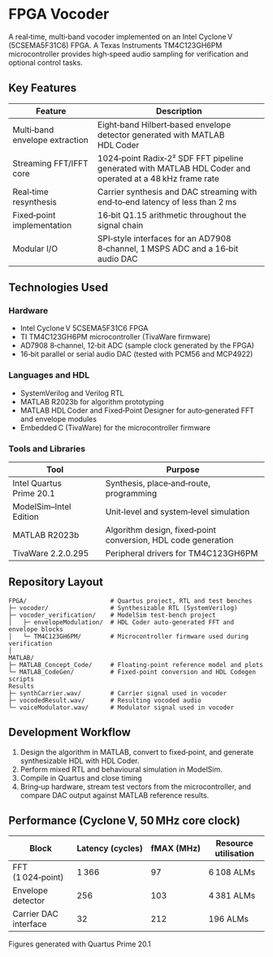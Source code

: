 # FPGA Vocoder

A real‑time, multi‑band vocoder implemented on an Intel Cyclone V (5CSEMA5F31C6) FPGA. A Texas Instruments TM4C123GH6PM microcontroller provides high‑speed audio sampling for verification and optional control tasks.

## Key Features

| Feature | Description |
| --- | --- |
| Multi‑band envelope extraction | Eight‑band Hilbert‑based envelope detector generated with MATLAB HDL Coder |
| Streaming FFT/IFFT core | 1024‑point Radix‑2² SDF FFT pipeline generated with MATLAB HDL Coder and operated at a 48 kHz frame rate |
| Real‑time resynthesis | Carrier synthesis and DAC streaming with end‑to‑end latency of less than 2 ms |
| Fixed‑point implementation | 16‑bit Q1.15 arithmetic throughout the signal chain |
| Modular I/O | SPI‑style interfaces for an AD7908 8‑channel, 1 MSPS ADC and a 16‑bit audio DAC |

## Technologies Used

### Hardware

- Intel Cyclone V 5CSEMA5F31C6 FPGA  
- TI TM4C123GH6PM microcontroller (TivaWare firmware)  
- AD7908 8‑channel, 12‑bit ADC (sample clock generated by the FPGA)  
- 16‑bit parallel or serial audio DAC (tested with PCM56 and MCP4922)

### Languages and HDL

- SystemVerilog and Verilog RTL  
- MATLAB R2023b for algorithm prototyping  
- MATLAB HDL Coder and Fixed‑Point Designer for auto‑generated FFT and envelope modules  
- Embedded C (TivaWare) for the microcontroller firmware

### Tools and Libraries

| Tool | Purpose |
| --- | --- |
| Intel Quartus Prime 20.1 | Synthesis, place‑and‑route, programming |
| ModelSim–Intel Edition | Unit‑level and system‑level simulation |
| MATLAB R2023b | Algorithm design, fixed‑point conversion, HDL code generation |
| TivaWare 2.2.0.295 | Peripheral drivers for TM4C123GH6PM |

## Repository Layout

```
FPGA/                       # Quartus project, RTL and test benches
├─ vocoder/                 # Synthesizable RTL (SystemVerilog)
├─ vocoder_verification/    # ModelSim test‑bench project
│   ├─ envelopeModulation/  # HDL Coder auto‑generated FFT and envelope blocks
│   └─ TM4C123GH6PM/        # Microcontroller firmware used during verification
│
MATLAB/
├─ MATLAB_Concept_Code/     # Floating‑point reference model and plots
└─ MATLAB_CodeGen/          # Fixed‑point conversion and HDL Codegen scripts
Results
├─ synthCarrier.wav/        # Carrier signal used in vocoder
├─ vocodedResult.wav/       # Resulting vocoded audio
└─ voiceModulator.wav/      # Modulator signal used in vocoder
```

## Development Workflow

1. Design the algorithm in MATLAB, convert to fixed‑point, and generate synthesizable HDL with HDL Coder.  
2. Perform mixed RTL and behavioural simulation in ModelSim.  
3. Compile in Quartus and close timing
4. Bring‑up hardware, stream test vectors from the microcontroller, and compare DAC output against MATLAB reference results.

## Performance (Cyclone V, 50 MHz core clock)

| Block | Latency (cycles) | fMAX (MHz) | Resource utilisation |
| --- | --- | --- | --- |
| FFT (1 024‑point) | 1 366 | 97 | 6 108 ALMs |
| Envelope detector | 256 | 103 | 4 381 ALMs |
| Carrier DAC interface | 32 | 212 | 196 ALMs |

Figures generated with Quartus Prime 20.1
